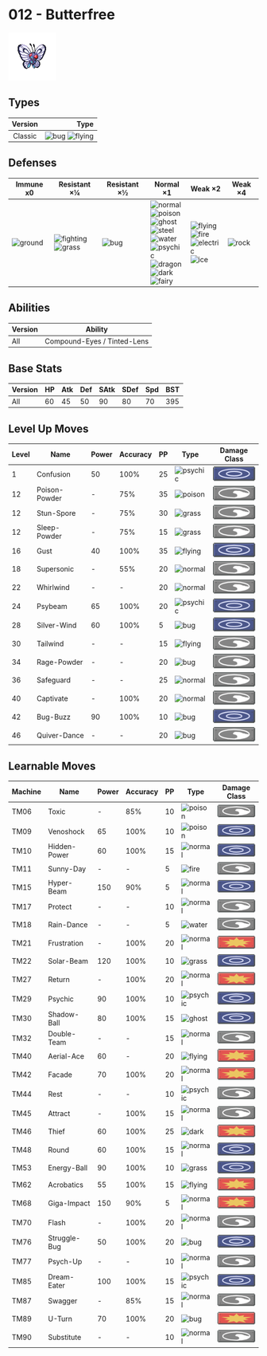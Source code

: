 # 012 - Butterfree

![butterfree](../img/pokemon/012.png)

## Types

| Version | Type                                                            |
| :-----: | --------------------------------------------------------------: |
| Classic | ![bug](../img/types/bug.png) ![flying](../img/types/flying.png) |

## Defenses

| Immune x0                          | Resistant ×¼                                                                | Resistant ×½                 | Normal ×1                                                                                                                                                                                                                                                                                                                                        | Weak ×2                                                                                                                                           | Weak ×4                        |
| ---------------------------------- | --------------------------------------------------------------------------- | ---------------------------- | ------------------------------------------------------------------------------------------------------------------------------------------------------------------------------------------------------------------------------------------------------------------------------------------------------------------------------------------------ | ------------------------------------------------------------------------------------------------------------------------------------------------- | ------------------------------ |
| ![ground](../img/types/ground.png) | ![fighting](../img/types/fighting.png)<br/>![grass](../img/types/grass.png) | ![bug](../img/types/bug.png) | ![normal](../img/types/normal.png)<br/>![poison](../img/types/poison.png)<br/>![ghost](../img/types/ghost.png)<br/>![steel](../img/types/steel.png)<br/>![water](../img/types/water.png)<br/>![psychic](../img/types/psychic.png)<br/>![dragon](../img/types/dragon.png)<br/>![dark](../img/types/dark.png)<br/>![fairy](../img/types/fairy.png) | ![flying](../img/types/flying.png)<br/>![fire](../img/types/fire.png)<br/>![electric](../img/types/electric.png)<br/>![ice](../img/types/ice.png) | ![rock](../img/types/rock.png) |

## Abilities

| Version | Ability                     |
| ------- | --------------------------- |
| All     | Compound-Eyes / Tinted-Lens |

## Base Stats

| Version | HP | Atk | Def | SAtk | SDef | Spd | BST |
| ------- | -- | --- | --- | ---- | ---- | --- | --- |
| All     | 60 | 45  | 50  | 90   | 80   | 70  | 395 |

## Level Up Moves

| Level | Name          | Power | Accuracy | PP | Type                                 | Damage Class                         |
| ----- | ------------- | ----- | -------- | -- | ------------------------------------ | ------------------------------------ |
| 1     | Confusion     | 50    | 100%     | 25 | ![psychic](../img/types/psychic.png) | ![special](../img/types/special.png) |
| 12    | Poison-Powder | -     | 75%      | 35 | ![poison](../img/types/poison.png)   | ![status](../img/types/status.png)   |
| 12    | Stun-Spore    | -     | 75%      | 30 | ![grass](../img/types/grass.png)     | ![status](../img/types/status.png)   |
| 12    | Sleep-Powder  | -     | 75%      | 15 | ![grass](../img/types/grass.png)     | ![status](../img/types/status.png)   |
| 16    | Gust          | 40    | 100%     | 35 | ![flying](../img/types/flying.png)   | ![special](../img/types/special.png) |
| 18    | Supersonic    | -     | 55%      | 20 | ![normal](../img/types/normal.png)   | ![status](../img/types/status.png)   |
| 22    | Whirlwind     | -     | -        | 20 | ![normal](../img/types/normal.png)   | ![status](../img/types/status.png)   |
| 24    | Psybeam       | 65    | 100%     | 20 | ![psychic](../img/types/psychic.png) | ![special](../img/types/special.png) |
| 28    | Silver-Wind   | 60    | 100%     | 5  | ![bug](../img/types/bug.png)         | ![special](../img/types/special.png) |
| 30    | Tailwind      | -     | -        | 15 | ![flying](../img/types/flying.png)   | ![status](../img/types/status.png)   |
| 34    | Rage-Powder   | -     | -        | 20 | ![bug](../img/types/bug.png)         | ![status](../img/types/status.png)   |
| 36    | Safeguard     | -     | -        | 25 | ![normal](../img/types/normal.png)   | ![status](../img/types/status.png)   |
| 40    | Captivate     | -     | 100%     | 20 | ![normal](../img/types/normal.png)   | ![status](../img/types/status.png)   |
| 42    | Bug-Buzz      | 90    | 100%     | 10 | ![bug](../img/types/bug.png)         | ![special](../img/types/special.png) |
| 46    | Quiver-Dance  | -     | -        | 20 | ![bug](../img/types/bug.png)         | ![status](../img/types/status.png)   |

## Learnable Moves

| Machine | Name         | Power | Accuracy | PP | Type                                 | Damage Class                           |
| ------- | ------------ | ----- | -------- | -- | ------------------------------------ | -------------------------------------- |
| TM06    | Toxic        | -     | 85%      | 10 | ![poison](../img/types/poison.png)   | ![status](../img/types/status.png)     |
| TM09    | Venoshock    | 65    | 100%     | 10 | ![poison](../img/types/poison.png)   | ![special](../img/types/special.png)   |
| TM10    | Hidden-Power | 60    | 100%     | 15 | ![normal](../img/types/normal.png)   | ![special](../img/types/special.png)   |
| TM11    | Sunny-Day    | -     | -        | 5  | ![fire](../img/types/fire.png)       | ![status](../img/types/status.png)     |
| TM15    | Hyper-Beam   | 150   | 90%      | 5  | ![normal](../img/types/normal.png)   | ![special](../img/types/special.png)   |
| TM17    | Protect      | -     | -        | 10 | ![normal](../img/types/normal.png)   | ![status](../img/types/status.png)     |
| TM18    | Rain-Dance   | -     | -        | 5  | ![water](../img/types/water.png)     | ![status](../img/types/status.png)     |
| TM21    | Frustration  | -     | 100%     | 20 | ![normal](../img/types/normal.png)   | ![physical](../img/types/physical.png) |
| TM22    | Solar-Beam   | 120   | 100%     | 10 | ![grass](../img/types/grass.png)     | ![special](../img/types/special.png)   |
| TM27    | Return       | -     | 100%     | 20 | ![normal](../img/types/normal.png)   | ![physical](../img/types/physical.png) |
| TM29    | Psychic      | 90    | 100%     | 10 | ![psychic](../img/types/psychic.png) | ![special](../img/types/special.png)   |
| TM30    | Shadow-Ball  | 80    | 100%     | 15 | ![ghost](../img/types/ghost.png)     | ![special](../img/types/special.png)   |
| TM32    | Double-Team  | -     | -        | 15 | ![normal](../img/types/normal.png)   | ![status](../img/types/status.png)     |
| TM40    | Aerial-Ace   | 60    | -        | 20 | ![flying](../img/types/flying.png)   | ![physical](../img/types/physical.png) |
| TM42    | Facade       | 70    | 100%     | 20 | ![normal](../img/types/normal.png)   | ![physical](../img/types/physical.png) |
| TM44    | Rest         | -     | -        | 10 | ![psychic](../img/types/psychic.png) | ![status](../img/types/status.png)     |
| TM45    | Attract      | -     | 100%     | 15 | ![normal](../img/types/normal.png)   | ![status](../img/types/status.png)     |
| TM46    | Thief        | 60    | 100%     | 25 | ![dark](../img/types/dark.png)       | ![physical](../img/types/physical.png) |
| TM48    | Round        | 60    | 100%     | 15 | ![normal](../img/types/normal.png)   | ![special](../img/types/special.png)   |
| TM53    | Energy-Ball  | 90    | 100%     | 10 | ![grass](../img/types/grass.png)     | ![special](../img/types/special.png)   |
| TM62    | Acrobatics   | 55    | 100%     | 15 | ![flying](../img/types/flying.png)   | ![physical](../img/types/physical.png) |
| TM68    | Giga-Impact  | 150   | 90%      | 5  | ![normal](../img/types/normal.png)   | ![physical](../img/types/physical.png) |
| TM70    | Flash        | -     | 100%     | 20 | ![normal](../img/types/normal.png)   | ![status](../img/types/status.png)     |
| TM76    | Struggle-Bug | 50    | 100%     | 20 | ![bug](../img/types/bug.png)         | ![special](../img/types/special.png)   |
| TM77    | Psych-Up     | -     | -        | 10 | ![normal](../img/types/normal.png)   | ![status](../img/types/status.png)     |
| TM85    | Dream-Eater  | 100   | 100%     | 15 | ![psychic](../img/types/psychic.png) | ![special](../img/types/special.png)   |
| TM87    | Swagger      | -     | 85%      | 15 | ![normal](../img/types/normal.png)   | ![status](../img/types/status.png)     |
| TM89    | U-Turn       | 70    | 100%     | 20 | ![bug](../img/types/bug.png)         | ![physical](../img/types/physical.png) |
| TM90    | Substitute   | -     | -        | 10 | ![normal](../img/types/normal.png)   | ![status](../img/types/status.png)     |